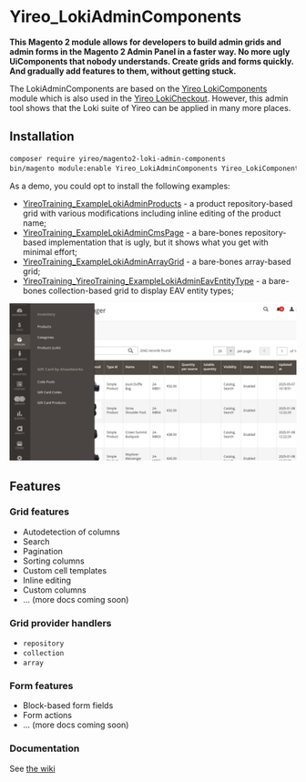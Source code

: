 # Yireo_LokiAdminComponents

**This Magento 2 module allows for developers to build admin grids and admin forms in the Magento 2 Admin Panel in
a faster way. No more ugly UiComponents that nobody understands. Create grids and forms quickly. And gradually add
features to them, without getting stuck.**

The LokiAdminComponents are based on the [Yireo LokiComponents](https://github.com/yireo/Yireo_LokiComponents)
module which is also used in the [Yireo LokiCheckout](https://loki-checkout.com/). However, this admin tool shows
that the Loki suite of Yireo can be applied in many more places.

## Installation
```bash
composer require yireo/magento2-loki-admin-components
bin/magento module:enable Yireo_LokiAdminComponents Yireo_LokiComponents
```

As a demo, you could opt to install the following examples:

- [YireoTraining_ExampleLokiAdminProducts](https://github.com/yireo-training/YireoTraining_ExampleLokiAdminProducts) - a product repository-based grid with various modifications including inline editing of the product name; 
- [YireoTraining_ExampleLokiAdminCmsPage](https://github.com/yireo-training/YireoTraining_ExampleLokiAdminCmsPage) - a bare-bones repository-based implementation that is ugly, but it shows what you get with minimal effort;
- [YireoTraining_ExampleLokiAdminArrayGrid](https://github.com/yireo-training/YireoTraining_ExampleLokiAdminArrayGrid) - a bare-bones array-based grid;
- [YireoTraining_YireoTraining_ExampleLokiAdminEavEntityType](https://github.com/yireo-training/YireoTraining_YireoTraining_ExampleLokiAdminEavEntityType) - a bare-bones collection-based grid to display EAV entity types;

![Screenshot of YireoTraining_ExampleLokiAdminProducts](loki-admin-grid-products.png)

## Features

### Grid features
- Autodetection of columns
- Search
- Pagination
- Sorting columns
- Custom cell templates
- Inline editing
- Custom columns
- ... (more docs coming soon)

### Grid provider handlers
- `repository`
- `collection`
- `array`

### Form features
- Block-based form fields
- Form actions
- ... (more docs coming soon)

### Documentation
See [the wiki](https://github.com/yireo/Yireo_LokiAdminComponents/wiki)
